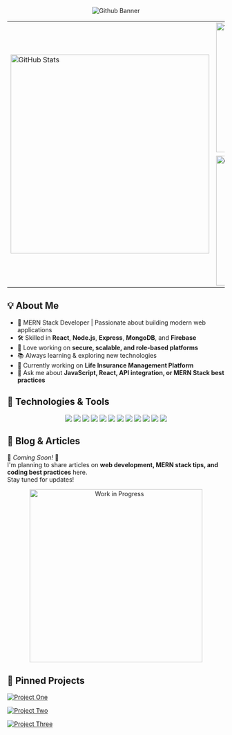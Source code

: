 

<p align="center">
  <img src="./github%20banner%20img.jpg" alt="Github Banner"/>
</p>





<!-- Side-by-side (desktop first), still scales down on narrow screens -->
<table align="center">
  <tr>
    <td>
      <img src="https://github-readme-stats.vercel.app/api?username=masud667&show_icons=true&theme=tokyonight" alt="GitHub Stats" width="460" style="max-width:100%;">
    </td>
    <td>
      <img src="https://github-readme-stats.vercel.app/api/top-langs/?username=masud667&layout=compact&theme=tokyonight" alt="Top Langs" width="300" style="max-width:100%;">
      <br/>
      <img src="https://streak-stats.demolab.com?user=masud667&theme=tokyonight&hide_border=true" alt="GitHub Streak" width="300" style="max-width:100%; margin-top:8px;">
    </td>
  </tr>
</table>





## 💡 About Me

- 🚀 MERN Stack Developer | Passionate about building modern web applications
- 🛠 Skilled in **React**, **Node.js**, **Express**, **MongoDB**, and **Firebase**
- 🎯 Love working on **secure, scalable, and role-based platforms**
- 📚 Always learning & exploring new technologies
- 🌱 Currently working on **Life Insurance Management Platform**  
- 💬 Ask me about **JavaScript, React, API integration, or MERN Stack best practices**





## 🚀 Technologies & Tools

<p align="center">
  <img src="https://img.shields.io/badge/HTML5-E34F26?style=for-the-badge&logo=html5&logoColor=white" />
  <img src="https://img.shields.io/badge/CSS3-1572B6?style=for-the-badge&logo=css3&logoColor=white" />
  <img src="https://img.shields.io/badge/JavaScript-323330?style=for-the-badge&logo=javascript&logoColor=F7DF1E" />
  <img src="https://img.shields.io/badge/React-20232A?style=for-the-badge&logo=react&logoColor=61DAFB" />
  <img src="https://img.shields.io/badge/Node.js-43853D?style=for-the-badge&logo=node.js&logoColor=white" />
  <img src="https://img.shields.io/badge/Express.js-404D59?style=for-the-badge&logo=express&logoColor=white" />
  <img src="https://img.shields.io/badge/MongoDB-4EA94B?style=for-the-badge&logo=mongodb&logoColor=white" />
  <img src="https://img.shields.io/badge/Firebase-FFCA28?style=for-the-badge&logo=firebase&logoColor=black" />
  <img src="https://img.shields.io/badge/Tailwind_CSS-38B2AC?style=for-the-badge&logo=tailwind-css&logoColor=white" />
  <img src="https://img.shields.io/badge/Git-F05032?style=for-the-badge&logo=git&logoColor=white" />
  <img src="https://img.shields.io/badge/GitHub-181717?style=for-the-badge&logo=github&logoColor=white" />
  <img src="https://img.shields.io/badge/VS_Code-007ACC?style=for-the-badge&logo=visual-studio-code&logoColor=white" />
</p>





## 📝 Blog & Articles

🚧 *Coming Soon!* 🚧  
I'm planning to share articles on **web development, MERN stack tips, and coding best practices** here.  
Stay tuned for updates!  

<!-- Example placeholder -->
<p align="center">
  <img src="https://media.giphy.com/media/xT9IgzoKnwFNmISR8I/giphy.gif" width="400" alt="Work in Progress" />
</p>


## 📌 Pinned Projects

[![Project One](https://github-readme-stats.vercel.app/repos/pinned?username=masud667&repo=project-one&theme=radical)](https://github.com/masud667/project-one)

[![Project Two](https://github-readme-stats.vercel.app/repos/pinned?username=masud667&repo=project-two&theme=radical)](https://github.com/masud667/project-two)

[![Project Three](https://github-readme-stats.vercel.app/repos/pinned?username=masud667&repo=project-three&theme=radical)](https://github.com/masud667/project-three)

<!--
**masud667/masud667** is a ✨ _special_ ✨ repository because its `README.md` (this file) appears on your GitHub profile.

Here are some ideas to get you started:

- 🔭 I’m currently working on ...
- 🌱 I’m currently learning ...
- 👯 I’m looking to collaborate on ...
- 🤔 I’m looking for help with ...
- 💬 Ask me about ...
- 📫 How to reach me: ...
- 😄 Pronouns: ...
- ⚡ Fun fact: ...
-->
